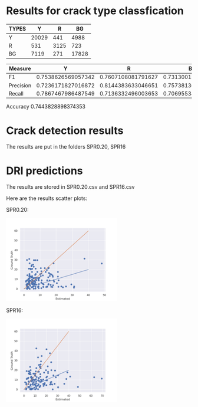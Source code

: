
# Results for crack type classfication

TYPES | Y     |	  R	 |  BG   |
--- | ----- | -----| ----- |
Y  | 20029 | 441  |  4988 |
R  |  531  | 3125 |  723  |
BG |  7119 | 271  | 17828 |


Measure  |         Y          |         R          |         BG         
--------- | ------------------ | ------------------ | -------------------
F1    | 0.7538626569057342 | 0.7607108081791627 | 0.7313001210082654 
Precision | 0.7236171827016872 | 0.8144383633046651 | 0.7573813670929096 
Recall  | 0.7867467986487549 | 0.7136332496003653 | 0.7069553493536362 


Accuracy 0.7443828898374353


# Crack detection results 

The results are put in the folders SPR0.20, SPR16

# DRI predictions

The results are stored in SPR0.20.csv and SPR16.csv

Here are the results scatter plots:

SPR0.20:

<img src="SPR0.20.png" width="300">


SPR16:

<img src="SPR16.png" width="300">




